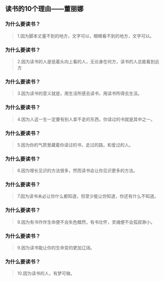 ## 读书的10个理由——董丽娜

### 为什么要读书？

>1.因为脚本丈量不到的地方，文字可以，眼睛看不到的地方，文字可以。

### 为什么要读书？

>2.因为读书的人是低着头向上看的人，无论身在何方，读书的人总能看到远方

### 为什么要读书？

>3.因为读书的意义就是，用生活所感去读书，用读书所得去生活。

### 为什么要读书？

> 4.因为人这一生一定要有别人拿不走的东西，你读过的书就是其中之一。

### 为什么要读书？

> 5.因为你的气质里藏着你读过的书，走过的路，和爱过的人。

### 为什么要读书？

> 6.因为增长见识的方法很多，然而读书会让你见识更多的方法。

### 为什么要读书？

> 7.因为读书未必让你什么都知道，但至少能让你知道，你还有什么不知道。

### 为什么要读书？

> 8.因为有书作伴生命便不会失色黯然，有书壮怀，灵魂便不会孤寂渺小。

### 为什么要读书？

> 9.因为读书能让你的生命变的更加辽阔。

### 为什么要读书？

> 10.因为读书的人，有梦可做。
